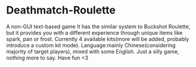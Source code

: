 # Deathmatch-Roulette
A non-GUI text-based game
It has the similar system to Buckshot Roulette, but it provides you with a different experience through unique items like spark, pan or frost.
Currently 4 available kits(more will be added, probably introduce a custom kit mode).
Language:mainly Chinese(considering majority of target players), mixed with some English.
Just a silly game, nothing more to say.
Have fun <3

